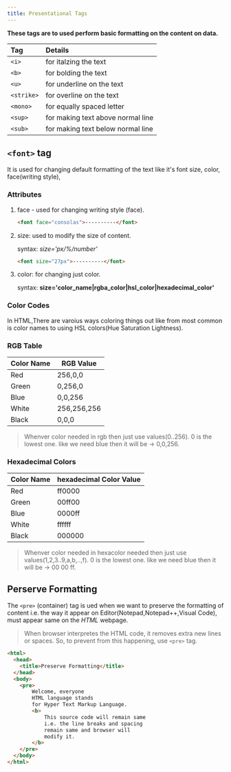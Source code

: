 ```yaml
---
title: Presentational Tags
---
```


**These tags are to used perform basic formatting on the content on data.**

| Tag        | Details                           |
| :--------- | :-------------------------------- |
| `<i>`      | for italzing the text             |
| `<b>`      | for bolding the text              |
| `<u>`      | for underline on the text         |
| `<strike>` | for overline on the text          |
| `<mono>`   | for equally spaced letter         |
| `<sup>`    | for making text above normal line |
| `<sub>`    | for making text below normal line |

## `<font>` tag

It is used for changing default formatting of the text like it's font size, color, face(writing style),

### Attributes

1. face - used for changing writing style (face).
   ```html
   <font face="consolas">----------</font>
   ```
2. size: used to modify the size of content.

   syntax: _size='px/%/number'_

   ```html
   <font size="27px">----------</font>
   ```

3. color: for changing just color.

   syntax: **size='color_name|rgba_color|hsl_color|hexadecimal_color'**

### Color Codes

In HTML,There are varoius ways coloring things out like from most common is color names to using HSL colors(Hue Saturation Lightness).

### RGB Table

| Color Name | RGB Value   |
| ---------- | ----------- |
| Red        | 256,0,0     |
| Green      | 0,256,0     |
| Blue       | 0,0,256     |
| White      | 256,256,256 |
| Black      | 0,0,0       |

> Whenver color needed in rgb then just use values(0..256). 0 is the lowest one. like we need blue then it will be -> 0,0,256.

### Hexadecimal Colors

| Color Name | hexadecimal Color Value |
| ---------- | ----------------------- |
| Red        | ff0000                  |
| Green      | 00ff00                  |
| Blue       | 0000ff                  |
| White      | ffffff                  |
| Black      | 000000                  |

> Whenver color needed in hexacolor needed then just use values(1,2,3..9,a,b,..,f). 0 is the lowest one. like we need blue then it will be -> 00 00 ff.

## Perserve Formatting

The `<pre>` (container) tag is ued when we want to preserve the formatting of content i.e. the way it appear on Editor(Notepad,Notepad++,Visual Code), must appear same on the _HTML_ webpage.

> When browser interpretes the HTML code, it removes extra new lines or spaces. So, to prevent from this happening, use `<pre>` tag.

```html
<html>
  <head>
    <title>Preserve Formatting</title>
  </head>
  <body>
    <pre>
        Welcome, everyone
        HTML language stands 
        for Hyper Text Markup Language.
        <b>
            This source code will remain same 
            i.e. the line breaks and spacing 
            remain same and browser will 
            modify it.
        </b>
    </pre>
  </body>
</html>
```
